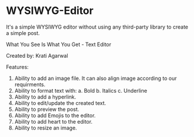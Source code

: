 # WYSIWYG-Editor
It's a simple WYSIWYG editor without using any third-party library to create a simple post.

What You See Is What You Get - Text Editor

Created by: Krati Agarwal

Features:
1. Ability to add an image file. It can also align image according to our requirments.
2. Ability to format text with:
a. Bold
b. Italics
c. Underline
3. Ability to add a hyperlink.
4. Ability to edit/update the created text.
5. Ability to preview the post.
6. Ability to add Emojis to the editor.
7. Ability to add heart to the editor.
8. Ability to resize an image.
